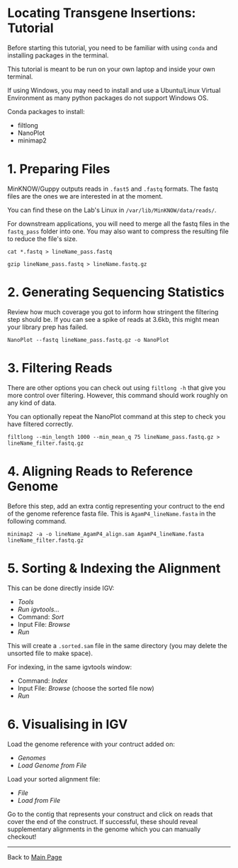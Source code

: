 # Locating Transgene Insertions: Tutorial

Before starting this tutorial, you need to be familiar with using `conda` and installing packages in the terminal.

This tutorial is meant to be run on your own laptop and inside your own terminal.

If using Windows, you may need to install and use a Ubuntu/Linux Virtual Environment as many python packages do not support Windows OS.

Conda packages to install:
- filtlong
- NanoPlot
- minimap2


# 1. Preparing Files

MinKNOW/Guppy outputs reads in `.fast5` and `.fastq` formats. The fastq files are the ones we are interested in at the moment.

You can find these on the Lab's Linux in `/var/lib/MinKNOW/data/reads/`.

For downstream applications, you will need to merge all the fastq files in the `fastq_pass` folder into one. You may also want to compress the resulting file to reduce the file's size.

```
cat *.fastq > lineName_pass.fastq
```

```
gzip lineName_pass.fastq > lineName.fastq.gz
```

# 2. Generating Sequencing Statistics

Review how much coverage you got to inform how stringent the filtering step should be.
If you can see a spike of reads at 3.6kb, this might mean your library prep has failed.

```
NanoPlot --fastq lineName_pass.fastq.gz -o NanoPlot
```

# 3. Filtering Reads

There are other options you can check out using `filtlong -h` that give you more control over filtering. However, this command should work roughly on any kind of data.

You can optionally repeat the NanoPlot command at this step to check you have filtered correctly.

```
filtlong --min_length 1000 --min_mean_q 75 lineName_pass.fastq.gz > lineName_filter.fastq.gz
```

# 4. Aligning Reads to Reference Genome

Before this step, add an extra contig representing your contruct to the end of the genome reference fasta file. This is `AgamP4_lineName.fasta` in the following command.

```
minimap2 -a -o lineName_AgamP4_align.sam AgamP4_lineName.fasta lineName_filter.fastq.gz
```

# 5. Sorting & Indexing the Alignment

This can be done directly inside IGV:
- *Tools*
- *Run igvtools...*
- Command: *Sort*
- Input File: *Browse*
- *Run*

This will create a `.sorted.sam` file in the same directory (you may delete the unsorted file to make space).

For indexing, in the same igvtools window:
- Command: *Index*
- Input File: *Browse* (choose the sorted file now)
- *Run*

# 6. Visualising in IGV

Load the genome reference with your contruct added on:
- *Genomes*
- *Load Genome from File*

Load your sorted alignment file:
- *File*
- *Load from File*

Go to the contig that represents your construct and click on reads that cover the end of the construct. If successful, these should reveal supplementary alignments in the genome which you can manually checkout!


---

Back to [Main Page](index.md)
